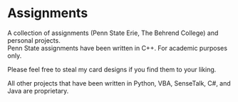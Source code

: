 # Assignments

A collection of assignments (Penn State Erie, The Behrend College) and personal projects.  
Penn State assignments have been written in C++. For academic purposes only.  

Please feel free to steal my card designs if you find them to your liking.

All other projects that have been written in Python, VBA, SenseTalk, C#, and Java are proprietary.  
